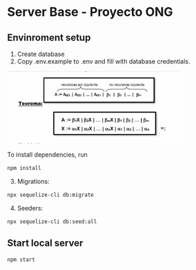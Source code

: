 # Server Base - Proyecto ONG


## Envinroment setup

1) Create database
2) Copy .env.example to .env and fill with database credentials.

<img src="assets/imagen.png" width="400">

To install dependencies, run
``` bash
npm install
```

3) Migrations:
``` bash
npx sequelize-cli db:migrate
```

4) Seeders:
``` bash
npx sequelize-cli db:seed:all
```

## Start local server

``` bash
npm start
```
